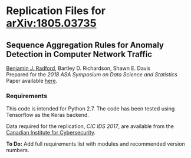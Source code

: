 # Replication Files for [arXiv:1805.03735](https://arxiv.org/abs/1805.03735)

## Sequence Aggregation Rules for Anomaly Detection in Computer Network Traffic

[Benjamin J. Radford](https://benradford.github.io), Bartley D. Richardson, Shawn E. Davis  
Prepared for the _2018 ASA Symposium on Data Science and Statistics_  
Paper available [here](https://arxiv.org/abs/1805.03735).

### Requirements

This code is intended for Python 2.7. The code has been tested using Tensorflow as the Keras backend.

Data required for the replication, _CIC IDS 2017_, are available from the [Canadian Institute for Cybersecurity](https://www.unb.ca/cic/datasets/ids-2017.html).

__To Do:__ Add full requirements list with modules and recommended version numbers.
